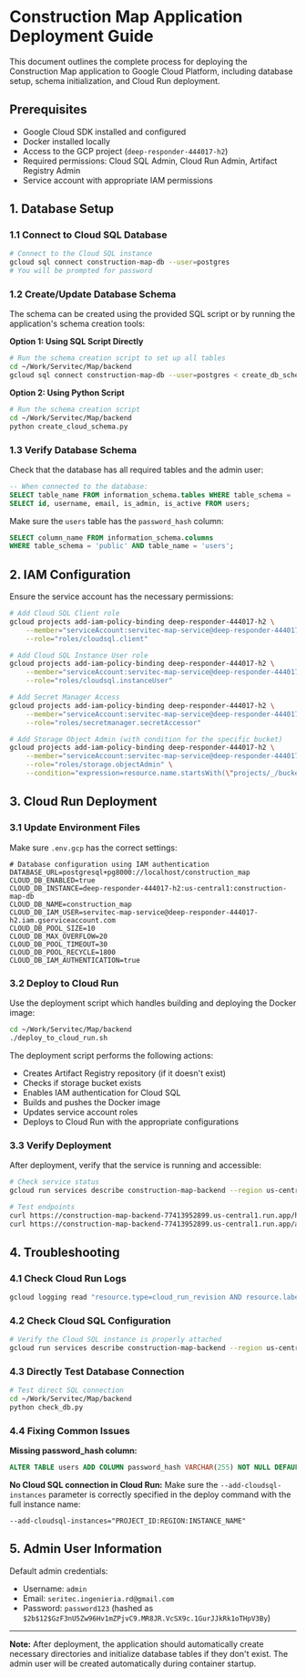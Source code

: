 # Construction Map Application Deployment Guide

This document outlines the complete process for deploying the Construction Map application to Google Cloud Platform, including database setup, schema initialization, and Cloud Run deployment.

## Prerequisites

- Google Cloud SDK installed and configured
- Docker installed locally
- Access to the GCP project (`deep-responder-444017-h2`)
- Required permissions: Cloud SQL Admin, Cloud Run Admin, Artifact Registry Admin
- Service account with appropriate IAM permissions

## 1. Database Setup

### 1.1 Connect to Cloud SQL Database

```bash
# Connect to the Cloud SQL instance
gcloud sql connect construction-map-db --user=postgres
# You will be prompted for password
```

### 1.2 Create/Update Database Schema

The schema can be created using the provided SQL script or by running the application's schema creation tools:

**Option 1: Using SQL Script Directly**

```bash
# Run the schema creation script to set up all tables
cd ~/Work/Servitec/Map/backend
gcloud sql connect construction-map-db --user=postgres < create_db_schema.sql
```

**Option 2: Using Python Script**

```bash
# Run the schema creation script
cd ~/Work/Servitec/Map/backend
python create_cloud_schema.py
```

### 1.3 Verify Database Schema

Check that the database has all required tables and the admin user:

```sql
-- When connected to the database:
SELECT table_name FROM information_schema.tables WHERE table_schema = 'public';
SELECT id, username, email, is_admin, is_active FROM users;
```

Make sure the `users` table has the `password_hash` column:

```sql
SELECT column_name FROM information_schema.columns 
WHERE table_schema = 'public' AND table_name = 'users';
```

## 2. IAM Configuration

Ensure the service account has the necessary permissions:

```bash
# Add Cloud SQL Client role
gcloud projects add-iam-policy-binding deep-responder-444017-h2 \
    --member="serviceAccount:servitec-map-service@deep-responder-444017-h2.iam.gserviceaccount.com" \
    --role="roles/cloudsql.client"

# Add Cloud SQL Instance User role
gcloud projects add-iam-policy-binding deep-responder-444017-h2 \
    --member="serviceAccount:servitec-map-service@deep-responder-444017-h2.iam.gserviceaccount.com" \
    --role="roles/cloudsql.instanceUser"

# Add Secret Manager Access
gcloud projects add-iam-policy-binding deep-responder-444017-h2 \
    --member="serviceAccount:servitec-map-service@deep-responder-444017-h2.iam.gserviceaccount.com" \
    --role="roles/secretmanager.secretAccessor"

# Add Storage Object Admin (with condition for the specific bucket)
gcloud projects add-iam-policy-binding deep-responder-444017-h2 \
    --member="serviceAccount:servitec-map-service@deep-responder-444017-h2.iam.gserviceaccount.com" \
    --role="roles/storage.objectAdmin" \
    --condition="expression=resource.name.startsWith(\"projects/_/buckets/construction-map-storage-deep-responder-444017-h2\"),title=access_to_construction_map_storage"
```

## 3. Cloud Run Deployment

### 3.1 Update Environment Files

Make sure `.env.gcp` has the correct settings:

```
# Database configuration using IAM authentication
DATABASE_URL=postgresql+pg8000://localhost/construction_map
CLOUD_DB_ENABLED=true
CLOUD_DB_INSTANCE=deep-responder-444017-h2:us-central1:construction-map-db
CLOUD_DB_NAME=construction_map
CLOUD_DB_IAM_USER=servitec-map-service@deep-responder-444017-h2.iam.gserviceaccount.com
CLOUD_DB_POOL_SIZE=10
CLOUD_DB_MAX_OVERFLOW=20
CLOUD_DB_POOL_TIMEOUT=30
CLOUD_DB_POOL_RECYCLE=1800
CLOUD_DB_IAM_AUTHENTICATION=true
```

### 3.2 Deploy to Cloud Run

Use the deployment script which handles building and deploying the Docker image:

```bash
cd ~/Work/Servitec/Map/backend
./deploy_to_cloud_run.sh
```

The deployment script performs the following actions:
- Creates Artifact Registry repository (if it doesn't exist)
- Checks if storage bucket exists
- Enables IAM authentication for Cloud SQL
- Builds and pushes the Docker image
- Updates service account roles
- Deploys to Cloud Run with the appropriate configurations

### 3.3 Verify Deployment

After deployment, verify that the service is running and accessible:

```bash
# Check service status
gcloud run services describe construction-map-backend --region us-central1

# Test endpoints
curl https://construction-map-backend-77413952899.us-central1.run.app/health
curl https://construction-map-backend-77413952899.us-central1.run.app/api/v1/monitoring/health/db
```

## 4. Troubleshooting

### 4.1 Check Cloud Run Logs

```bash
gcloud logging read "resource.type=cloud_run_revision AND resource.labels.service_name=construction-map-backend" --limit=20
```

### 4.2 Check Cloud SQL Configuration

```bash
# Verify the Cloud SQL instance is properly attached
gcloud run services describe construction-map-backend --region us-central1 --format="yaml(spec.template.metadata.annotations)"
```

### 4.3 Directly Test Database Connection

```bash
# Test direct SQL connection
cd ~/Work/Servitec/Map/backend
python check_db.py
```

### 4.4 Fixing Common Issues

**Missing password_hash column:**
```sql
ALTER TABLE users ADD COLUMN password_hash VARCHAR(255) NOT NULL DEFAULT '$2b$12$GzF3nU5Zw96Hv1mZPjvC9.MR8JR.VcSX9c.1GurJJkRk1oTHpV3By';
```

**No Cloud SQL connection in Cloud Run:**
Make sure the `--add-cloudsql-instances` parameter is correctly specified in the deploy command with the full instance name:
```
--add-cloudsql-instances="PROJECT_ID:REGION:INSTANCE_NAME"
```

## 5. Admin User Information

Default admin credentials:
- Username: `admin`
- Email: `seritec.ingenieria.rd@gmail.com`
- Password: `password123` (hashed as `$2b$12$GzF3nU5Zw96Hv1mZPjvC9.MR8JR.VcSX9c.1GurJJkRk1oTHpV3By`)

---

**Note:** After deployment, the application should automatically create necessary directories and initialize database tables if they don't exist. The admin user will be created automatically during container startup. 